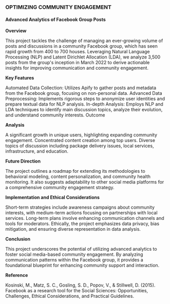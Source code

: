 
### OPTIMIZING COMMUNITY ENGAGEMENT 
#### Advanced Analytics of Facebook Group Posts


**Overview**

This project tackles the challenge of managing an ever-growing volume of posts and discussions in a community Facebook group, which has seen rapid growth from 400 to 700 houses. Leveraging Natural Language Processing (NLP) and Latent Dirichlet Allocation (LDA), we analyze 3,500 posts from the group's inception in March 2022 to derive actionable insights for improving communication and community engagement.


**Key Features**

Automated Data Collection: Utilizes Apify to gather posts and metadata from the Facebook group, focusing on non-personal data.
Advanced Data Preprocessing: Implements rigorous steps to anonymize user identities and prepare textual data for NLP analysis.
In-depth Analysis: Employs NLP and LDA techniques to identify main discussion topics, analyze their evolution, and understand community interests.
Outcome


**Analysis**

A significant growth in unique users, highlighting expanding community engagement.
Concentrated content creation among top users.
Diverse topics of discussion including package delivery issues, local services, infrastructure, and education.


**Future Direction**

The project outlines a roadmap for extending its methodologies to behavioral modeling, content personalization, and community health monitoring. It also suggests adaptability to other social media platforms for a comprehensive community engagement strategy.


**Implementation and Ethical Considerations**

Short-term strategies include awareness campaigns about community interests, with medium-term actions focusing on partnerships with local services. Long-term plans involve enhancing communication channels and tools for moderators. Ethically, the project emphasizes data privacy, bias mitigation, and ensuring diverse representation in data analysis.


**Conclusion**

This project underscores the potential of utilizing advanced analytics to foster social media-based community engagement. By analyzing communication patterns within the Facebook group, it provides a foundational blueprint for enhancing community support and interaction.


**Reference**

Kosinski, M., Matz, S. C., Gosling, S. D., Popov, V., & Stillwell, D. (2015). Facebook as a research tool for the Social Sciences: Opportunities, Challenges, Ethical Considerations, and Practical Guidelines.
